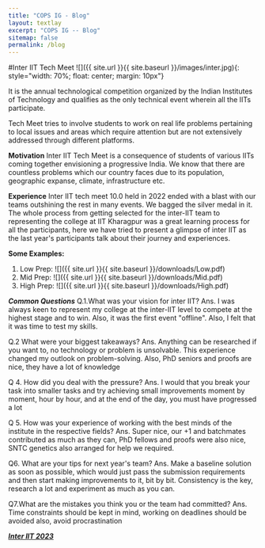 ```yaml
---
title: "COPS IG - Blog"
layout: textlay
excerpt: "COPS IG -- Blog"
sitemap: false
permalink: /blog
---
```


#Inter IIT Tech Meet
![]({{ site.url }}{{ site.baseurl }}/images/inter.jpg){: style="width: 70%; float: center; margin: 10px"}

It is the annual technological competition organized by the Indian Institutes of Technology and qualifies as the only technical event wherein all the IITs participate.

Tech Meet tries to involve students to work on real life problems pertaining to local issues and areas which require attention but are not extensively addressed through different platforms.


**Motivation**
Inter IIT Tech Meet is a consequence of students of various IITs coming together envisioning a progressive India. We know that there are countless problems which our country faces due to its population, geographic expanse, climate, infrastructure etc.

**Experience** 
Inter IIT tech meet 10.0 held in 2022 ended with a blast with our teams outshining the rest in many events. We bagged the silver medal in it.
The whole process from getting selected for the inter-IIT team to representing the college at IIT Kharagpur was a great learning process for all the participants,  here we have tried to present a glimpse of inter IIT as the last year's participants talk about their journey and experiences.

**Some Examples:**
1. Low Prep: ![]({{ site.url }}{{ site.baseurl }}/downloads/Low.pdf)
2. Mid Prep: ![]({{ site.url }}{{ site.baseurl }}/downloads/Mid.pdf)
3. High Prep: ![]({{ site.url }}{{ site.baseurl }}/downloads/High.pdf)

***Common Questions***
Q.1.What was your vision for inter IIT?
Ans. I was always keen to represent my college at the inter-IIT level to compete at the highest stage and to win. Also, it was the first event "offline". Also, I felt that it was time to test my skills. 

Q.2  What were your biggest takeaways?
Ans. Anything can be researched if you want to, no technology or problem is unsolvable. This experience changed my outlook on problem-solving. Also, PhD seniors and proofs are nice, they have a lot of knowledge

Q 4. How did you deal with the pressure?
Ans. I would that you break your task into smaller tasks and try achieving small improvements moment by moment, hour by hour, and at the end of the day, you must have progressed a lot

Q 5. How was your experience of working with the best minds of the institute in the respective fields?
Ans. Super nice, our +1 and batchmates contributed as much as they can, PhD fellows and proofs were also nice, SNTC genetics also arranged for help we required.

Q6. What are your tips for next year's team?
Ans. Make a baseline solution as soon as possible, which would just pass the submission requirements and then start making improvements to it, bit by bit. Consistency is the key, research a lot and experiment as much as you can.

Q7.What are the mistakes you think you or the team  had committed?
Ans. Time constraints should be kept in mind, working on deadlines should be avoided also, avoid procrastination

***[Inter IIT 2023](https://interiit-tech.org/)***
### 
